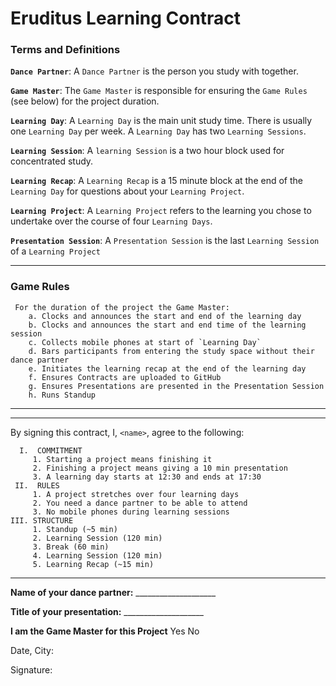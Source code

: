 # Eruditus Learning Contract

### Terms and Definitions

**`Dance Partner`**: A `Dance Partner` is the person you study with together.

**`Game Master`**: The `Game Master` is responsible for ensuring the `Game Rules` (see below) for the project duration.

**`Learning Day`**: A `Learning Day` is the main unit study time. There is usually one `Learning Day` per week. A `Learning Day` has two `Learning Sessions`.

**`Learning Session`**: A `learning Session` is a two hour block used for concentrated study.

**`Learning Recap`**: A `Learning Recap` is a 15 minute block at the end of the `Learning Day` for questions about your `Learning Project`.

**`Learning Project`**: A `Learning Project` refers to the learning you chose to undertake over the course of four `Learning Days`.

**`Presentation Session`**: A `Presentation Session` is the last `Learning Session` of a `Learning Project` 

---
### Game Rules
```
 For the duration of the project the Game Master:
    a. Clocks and announces the start and end of the learning day
    b. Clocks and announces the start and end time of the learning session
    c. Collects mobile phones at start of `Learning Day` 
    d. Bars participants from entering the study space without their dance partner
    e. Initiates the learning recap at the end of the learning day
    f. Ensures Contracts are uploaded to GitHub
    g. Ensures Presentations are presented in the Presentation Session
    h. Runs Standup
```
---

---
By signing this contract, I, `<name>`, agree to the following:

```
  I.  COMMITMENT
     1. Starting a project means finishing it
     2. Finishing a project means giving a 10 min presentation
     3. A learning day starts at 12:30 and ends at 17:30
 II.  RULES
     1. A project stretches over four learning days
     2. You need a dance partner to be able to attend
     3. No mobile phones during learning sessions
III. STRUCTURE
     1. Standup (~5 min)
     2. Learning Session (120 min)
     3. Break (60 min)
     4. Learning Session (120 min)
     5. Learning Recap (~15 min)
```
---

**Name of your dance partner:** ____________________

**Title of your presentation:** ____________________

**I am the Game Master for this Project** Yes   No

Date, City:

Signature:



